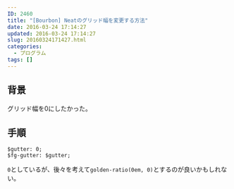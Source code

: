 ```yaml
---
ID: 2460
title: "[Bourbon] Neatのグリッド幅を変更する方法"
date: 2016-03-24 17:14:27
updated: 2016-03-24 17:14:27
slug: 20160324171427.html
categories:
  - プログラム
tags: []
---
```


<!--more-->
<h2>背景</h2>
<p>グリッド幅を0にしたかった。</p>

<h2>手順</h2>
<pre class="language-sass"><code>$gutter: 0;
$fg-gutter: $gutter;
</code></pre>
<p><code>0</code>としているが、後々を考えて<code>golden-ratio(0em, 0)</code>とするのが良いかもしれない。</p>
